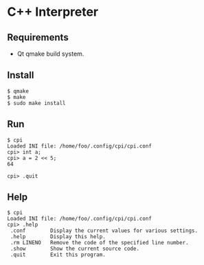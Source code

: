 # C++ Interpreter

## Requirements
 - Qt qmake build system.

## Install

    $ qmake
    $ make
    $ sudo make install

## Run

    $ cpi
    Loaded INI file: /home/foo/.config/cpi/cpi.conf
    cpi> int a;
    cpi> a = 2 << 5;
    64
    
    cpi> .quit

## Help

    $ cpi
    Loaded INI file: /home/foo/.config/cpi/cpi.conf
    cpi> .help
     .conf        Display the current values for various settings.
     .help        Display this help.
     .rm LINENO   Remove the code of the specified line number.
     .show        Show the current source code.
     .quit        Exit this program.

